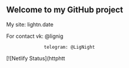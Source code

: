 ## Welcome to my GitHub project

My site: lightn.date

For contact vk: @lignig

                  telegram: @LigNight
                  
[![Netlify Status](httphtt
